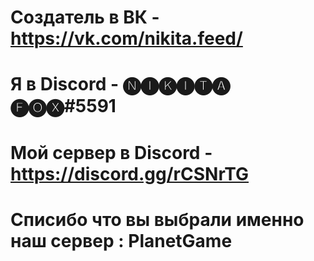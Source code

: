 # Создатель в ВК - https://vk.com/nikita.feed/
# Я в Discord - 🅝🅘🅚🅘🅣🅐 🅕🅞🅧#5591
# Мой сервер в Discord - https://discord.gg/rCSNrTG

# Списибо что вы выбрали именно наш сервер : PlanetGame
